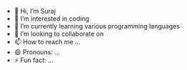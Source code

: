 - 👋 Hi, I’m Suraj
- 👀 I’m interested in coding
- 🌱 I’m currently learning various programming languages
- 💞️ I’m looking to collaborate on 
- 📫 How to reach me ...
- 😄 Pronouns: ...
- ⚡ Fun fact: ...

<!---
Kaushik11mus/Kaushik11mus is a ✨ special ✨ repository because its `README.md` (this file) appears on your GitHub profile.
You can click the Preview link to take a look at your changes.
--->
